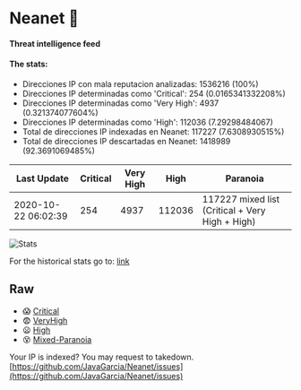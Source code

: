 # Neanet :hocho:
#### Threat intelligence feed
#### The stats:

- Direcciones IP con mala reputacion analizadas: 1536216 (100%)
- Direcciones IP determinadas como 'Critical':  254 (0.0165341332208%)
- Direcciones IP determinadas como 'Very High':  4937 (0.321374077604%)
- Direcciones IP determinadas como 'High':  112036 (7.29298484067)
- Total de direcciones IP indexadas en Neanet:  117227 (7.6308930515%)
- Total de direcciones IP descartadas en Neanet:  1418989 (92.3691069485%)

| Last Update | Critical | Very High | High | Paranoia |
| --- | --- | --- | --- | --- |
| 2020-10-22 06:02:39 | 254 | 4937 | 112036 | 117227 mixed list (Critical + Very High + High)|

![Stats](https://docs.google.com/spreadsheets/d/e/2PACX-1vSnaNMIXVabIpDJjufMlzH7poXnshF3mgd8Is1g9ytUEzVsP5my4Trn8f-xkoLLQ38xpL3HtmUexLo6/pubchart?oid=501124687&format=image)

For the historical stats go to: [link](/stats.csv)
## Raw
- :scream: [Critical](https://raw.githubusercontent.com/JavaGarcia/Neanet/master/blacklists/neanet_critical.txt)
- :fearful: [VeryHigh](https://raw.githubusercontent.com/JavaGarcia/Neanet/master/blacklists/neanet_veryHigh.txtt)
- :frowning: [High](https://raw.githubusercontent.com/JavaGarcia/Neanet/master/blacklists/neanet_high.txt)
- :dizzy_face: [Mixed-Paranoia](https://raw.githubusercontent.com/JavaGarcia/Neanet/master/blacklists/neanet_all.txt)


Your IP is indexed? You may request to takedown. [https://github.com/JavaGarcia/Neanet/issues](https://github.com/JavaGarcia/Neanet/issues)













































































































































































































































































































































































































































































































































































































































































































































































































































































































































































































































































































































































































































































































































































































































































































































































































































